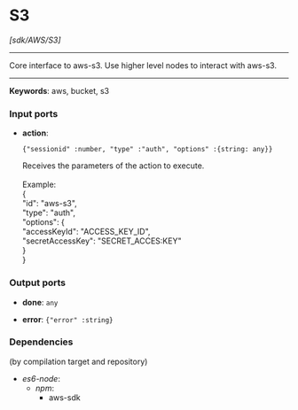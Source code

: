 # S3

_[sdk/AWS/S3]_

---

Core interface to aws-s3. Use higher level nodes to interact with aws-s3.<br>

---

__Keywords__: aws, bucket, s3

### Input ports

* __action__: 
    ```
    {"sessionid" :number, "type" :"auth", "options" :{string: any}}
    ```

    Receives the parameters of the action to execute.<br>
    <br>
    Example: <br>
    {<br>
      "id": "aws-s3",<br>
      "type": "auth",<br>
    "options": {<br>
        "accessKeyId": "ACCESS_KEY_ID",<br>
        "secretAccessKey": "SECRET_ACCES:KEY"<br>
      }<br>
    }<br>

### Output ports

* __done__: ` any `


* __error__: ` {"error" :string} `

### Dependencies
(by compilation target and repository)

* _es6-node_:
  * _npm_:
    * aws-sdk

